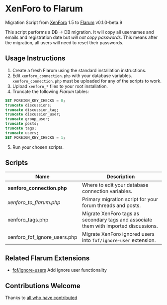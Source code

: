 # XenForo to Flarum

Migration Script from [XenForo](https://xenforo.com/) 1.5 to [Flarum](https://flarum.org/) v0.1.0-beta.9

This script performs a DB -> DB migration. It will copy all usernames and emails and registration date but *will not copy passwords*. This means after the migration, all users will need to reset their passwords.

## Usage Instructions

1. Create a fresh Flarum using the standard installation instructions.
2. Edit `xenforo_connection.php` with your database variables. `xenforo_connection.php` must be uploaded for any of the scripts to work.
3. Upload `xenforo_*` files to your root installation.
4. Truncate the following *Flarum* tables:
  ```sql
  SET FOREIGN_KEY_CHECKS = 0;
  truncate discussions;
  truncate discussion_tag;
  truncate discussion_user;
  truncate group_user;
  truncate posts;
  truncate tags;
  truncate users;
  SET FOREIGN_KEY_CHECKS = 1;
  ```
5. Run your chosen scripts.

## Scripts

| Name | Description |
| ----------------------------------- | --------------------------------------------------------------------------------------------- |
| **xenforo_connection.php**          | Where to edit your database connection variables.                                             |
| *xenforo_to_flarum.php*             | Primary migration script for your forum threads and posts.                                    |
| xenforo_tags.php                    | Migrate XenForo tags as secondary tags and associate them with imported discussions.          |
| xenforo_fof_ignore_users.php        | Migrate XenForo ignored users into `fof/ignore-user` extension.                               |

## Related Flarum Extensions

* [fof/ignore-users](https://packagist.org/packages/fof/ignore-users) Add ignore user functionality

## Contributions Welcome

Thanks to [all who have contributed](https://github.com/shriker/xenforo-to-flarum/graphs/contributors)

